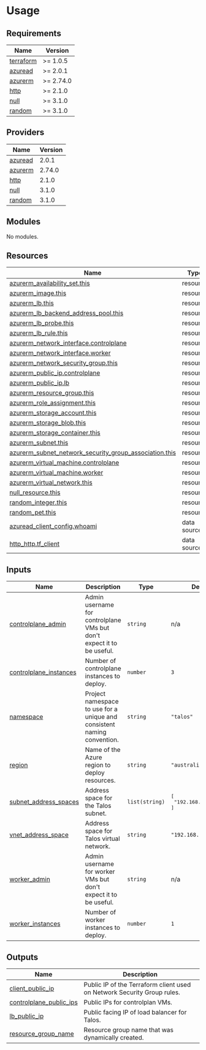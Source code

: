 # Usage

<!--- BEGIN_TF_DOCS --->
## Requirements

| Name | Version |
|------|---------|
| <a name="requirement_terraform"></a> [terraform](#requirement\_terraform) | >= 1.0.5 |
| <a name="requirement_azuread"></a> [azuread](#requirement\_azuread) | >= 2.0.1 |
| <a name="requirement_azurerm"></a> [azurerm](#requirement\_azurerm) | >= 2.74.0 |
| <a name="requirement_http"></a> [http](#requirement\_http) | >= 2.1.0 |
| <a name="requirement_null"></a> [null](#requirement\_null) | >= 3.1.0 |
| <a name="requirement_random"></a> [random](#requirement\_random) | >= 3.1.0 |

## Providers

| Name | Version |
|------|---------|
| <a name="provider_azuread"></a> [azuread](#provider\_azuread) | 2.0.1 |
| <a name="provider_azurerm"></a> [azurerm](#provider\_azurerm) | 2.74.0 |
| <a name="provider_http"></a> [http](#provider\_http) | 2.1.0 |
| <a name="provider_null"></a> [null](#provider\_null) | 3.1.0 |
| <a name="provider_random"></a> [random](#provider\_random) | 3.1.0 |

## Modules

No modules.

## Resources

| Name | Type |
|------|------|
| [azurerm_availability_set.this](https://registry.terraform.io/providers/hashicorp/azurerm/latest/docs/resources/availability_set) | resource |
| [azurerm_image.this](https://registry.terraform.io/providers/hashicorp/azurerm/latest/docs/resources/image) | resource |
| [azurerm_lb.this](https://registry.terraform.io/providers/hashicorp/azurerm/latest/docs/resources/lb) | resource |
| [azurerm_lb_backend_address_pool.this](https://registry.terraform.io/providers/hashicorp/azurerm/latest/docs/resources/lb_backend_address_pool) | resource |
| [azurerm_lb_probe.this](https://registry.terraform.io/providers/hashicorp/azurerm/latest/docs/resources/lb_probe) | resource |
| [azurerm_lb_rule.this](https://registry.terraform.io/providers/hashicorp/azurerm/latest/docs/resources/lb_rule) | resource |
| [azurerm_network_interface.controlplane](https://registry.terraform.io/providers/hashicorp/azurerm/latest/docs/resources/network_interface) | resource |
| [azurerm_network_interface.worker](https://registry.terraform.io/providers/hashicorp/azurerm/latest/docs/resources/network_interface) | resource |
| [azurerm_network_security_group.this](https://registry.terraform.io/providers/hashicorp/azurerm/latest/docs/resources/network_security_group) | resource |
| [azurerm_public_ip.controlplane](https://registry.terraform.io/providers/hashicorp/azurerm/latest/docs/resources/public_ip) | resource |
| [azurerm_public_ip.lb](https://registry.terraform.io/providers/hashicorp/azurerm/latest/docs/resources/public_ip) | resource |
| [azurerm_resource_group.this](https://registry.terraform.io/providers/hashicorp/azurerm/latest/docs/resources/resource_group) | resource |
| [azurerm_role_assignment.this](https://registry.terraform.io/providers/hashicorp/azurerm/latest/docs/resources/role_assignment) | resource |
| [azurerm_storage_account.this](https://registry.terraform.io/providers/hashicorp/azurerm/latest/docs/resources/storage_account) | resource |
| [azurerm_storage_blob.this](https://registry.terraform.io/providers/hashicorp/azurerm/latest/docs/resources/storage_blob) | resource |
| [azurerm_storage_container.this](https://registry.terraform.io/providers/hashicorp/azurerm/latest/docs/resources/storage_container) | resource |
| [azurerm_subnet.this](https://registry.terraform.io/providers/hashicorp/azurerm/latest/docs/resources/subnet) | resource |
| [azurerm_subnet_network_security_group_association.this](https://registry.terraform.io/providers/hashicorp/azurerm/latest/docs/resources/subnet_network_security_group_association) | resource |
| [azurerm_virtual_machine.controlplane](https://registry.terraform.io/providers/hashicorp/azurerm/latest/docs/resources/virtual_machine) | resource |
| [azurerm_virtual_machine.worker](https://registry.terraform.io/providers/hashicorp/azurerm/latest/docs/resources/virtual_machine) | resource |
| [azurerm_virtual_network.this](https://registry.terraform.io/providers/hashicorp/azurerm/latest/docs/resources/virtual_network) | resource |
| [null_resource.this](https://registry.terraform.io/providers/hashicorp/null/latest/docs/resources/resource) | resource |
| [random_integer.this](https://registry.terraform.io/providers/hashicorp/random/latest/docs/resources/integer) | resource |
| [random_pet.this](https://registry.terraform.io/providers/hashicorp/random/latest/docs/resources/pet) | resource |
| [azuread_client_config.whoami](https://registry.terraform.io/providers/hashicorp/azuread/latest/docs/data-sources/client_config) | data source |
| [http_http.tf_client](https://registry.terraform.io/providers/hashicorp/http/latest/docs/data-sources/http) | data source |

## Inputs

| Name | Description | Type | Default | Required |
|------|-------------|------|---------|:--------:|
| <a name="input_controlplane_admin"></a> [controlplane\_admin](#input\_controlplane\_admin) | Admin username for controlplane VMs but don't expect it to be useful. | `string` | n/a | yes |
| <a name="input_controlplane_instances"></a> [controlplane\_instances](#input\_controlplane\_instances) | Number of controlplane instances to deploy. | `number` | `3` | no |
| <a name="input_namespace"></a> [namespace](#input\_namespace) | Project namespace to use for a unique and consistent naming convention. | `string` | `"talos"` | no |
| <a name="input_region"></a> [region](#input\_region) | Name of the Azure region to deploy resources. | `string` | `"australiasoutheast"` | no |
| <a name="input_subnet_address_spaces"></a> [subnet\_address\_spaces](#input\_subnet\_address\_spaces) | Address space for the Talos subnet. | `list(string)` | <pre>[<br>  "192.168.254.0/24"<br>]</pre> | no |
| <a name="input_vnet_address_space"></a> [vnet\_address\_space](#input\_vnet\_address\_space) | Address space for Talos virtual network. | `string` | `"192.168.254.0/23"` | no |
| <a name="input_worker_admin"></a> [worker\_admin](#input\_worker\_admin) | Admin username for worker VMs but don't expect it to be useful. | `string` | n/a | yes |
| <a name="input_worker_instances"></a> [worker\_instances](#input\_worker\_instances) | Number of worker instances to deploy. | `number` | `1` | no |

## Outputs

| Name | Description |
|------|-------------|
| <a name="output_client_public_ip"></a> [client\_public\_ip](#output\_client\_public\_ip) | Public IP of the Terraform client used on Network Security Group rules. |
| <a name="output_controlplane_public_ips"></a> [controlplane\_public\_ips](#output\_controlplane\_public\_ips) | Public IPs for controlplan VMs. |
| <a name="output_lb_public_ip"></a> [lb\_public\_ip](#output\_lb\_public\_ip) | Public facing IP of load balancer for Talos. |
| <a name="output_resource_group_name"></a> [resource\_group\_name](#output\_resource\_group\_name) | Resource group name that was dynamically created. |

<!--- END_TF_DOCS --->

